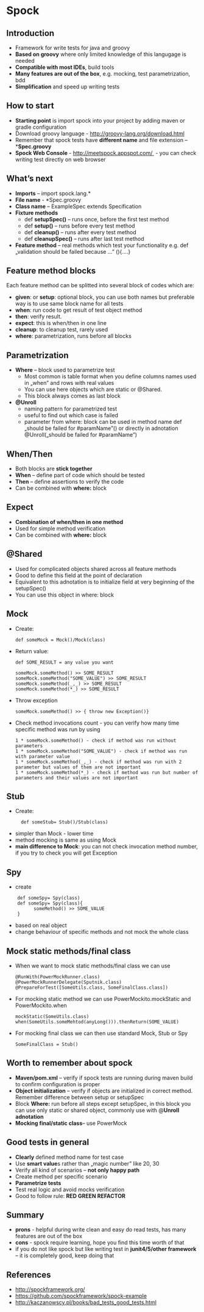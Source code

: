 # Spock

## Introduction
* Framework for write tests for java and groovy
* **Based on groovy** where only limited knowledge of this langugage is needed
* **Compatible with most IDEs**, build tools
* **Many features are out of the box**, e.g. mocking, test parametrization, bdd 
* **Simplification** and speed up writing tests

## How to start
* **Starting point** is import spock into your project by adding maven or gradle configuration 
* Download groovy language - http://groovy-lang.org/download.html
* Remember that spock tests have **different name** and file extension – ***Spec.groovy** 
* **Spock Web Console** - http://meetspock.appspot.com/  - you can check writing test directly on web browser

## What’s next
* **Imports** – import spock.lang.*
* **File name** - *Spec.groovy
* **Class name** – ExampleSpec extends Specification
* **Fixture methods**
    * def **setupSpec()** – runs once, before the first test method
    * def **setup()** – runs before every test method
    * def **cleanup()** – runs after every test method
    * def **cleanupSpec()** – runs after last test method
* **Feature method** – real methods which test your functionality 
e.g. def „validation should be failed because ...” (){....}

## Feature method blocks
Each feature method can be splitted into several block of codes which are:
* **given**: or **setup**: optional block, you can use both names but preferable way is to use same block name for all tests
* **when**: run code to get result of test object method
* **then**: verify result.
* **expect**: this is when/then in one line 
* **cleanup**: to cleanup test, rarely used
* **where**: parametrization, runs before all blocks

## Parametrization
* **Where** – block used to parametrize test
  * Most common is table format when you define columns names used in „when” and rows with real values
  * You can use here objects which are static or @Shared. 
  * This block always comes as last block
* **@Unroll**
  * naming pattern for parametrized test
  * useful to find out which case is failed 
  * parameter from where: block can be used in method name def „should be failed for #paramName”() or directly in adnotation @Unroll(„should be failed for #paramName”) 

## When/Then
* Both blocks are **stick together** 
* **When** – define part of code which should be tested
* **Then** – define assertions to verify the code
* Can be combined with **where:** block

## Expect
* **Combination of when/then in one method** 
* Used for simple method verification
* Can be combined with **where:** block

## @Shared
* Used for complicated objects shared across all feature methods
* Good to define this field at the point of declaration
* Equivalent to this adnotation is to initialize field at very beginning of the setupSpec()
* You can use this object in where: block

## Mock
* Create:
    ```
    def someMock = Mock()/Mock(class)
    ```
* Return value:
    ```
    def SOME_RESULT = any value you want
    
    someMock.someMethod() >> SOME_RESULT
    someMock.someMethod("SOME_VALUE") >> SOME_RESULT
    someMock.someMethod(_,_) >> SOME_RESULT
    someMock.someMethod(*_) >> SOME_RESULT
   ```
* Throw exception
    ```
    someMock.someMethod() >> { throw new Exception()}
  ``` 
* Check method invocations count  - you can verify how many time specific method was run by using
    ```
    1 * someMock.someMethod() - check if method was run without parameters
    1 * someMock.someMethod("SOME_VALUE") - check if method was run with parameter value
    1 * someMock.someMethod(_,_) - check if method was run with 2 parameter but values of them are not important 
    1 * someMock.someMethod(*_) - check if method was run but number of parameters and their values are not important  
  ```
  
## Stub
* Create:
  ```
    def someStub= Stub()/Stub(class)
  ```
* simpler than Mock - lower time 
* method mocking is same as using Mock
* **main difference to Mock**: you can not check invocation method number, if you try to check you will get Exception

## Spy
* create
```
    def someSpy= Spy(class)
    def someSpy= Spy(class){
          someMethod() >> SOME_VALUE
    }
  ```
* based on real object
* change behaviour of specific methods and not mock the whole class

## Mock static methods/final class
* When we want to mock static methods/final class we can use 
    ```
    @RunWith(PowerMockRunner.class)
    @PowerMockRunnerDelegate(Sputnik.class)
    @PrepareForTest([SomeUtils.class, SomeFinalClass.class])
    ```
* For mocking static method we can use PowerMockito.mockStatic and PowerMockito.when
    ```
    mockStatic(SomeUtils.class)
    when(SomeUtils.someMehtod(anyLong())).thenReturn(SOME_VALUE)
    ```
* For mocking final class we can then use standard Mock, Stub or Spy
    ```
    SomeFinalClass = Stub()
    ```
## Worth to remember about spock
* **Maven/pom.xml** – verify if spock tests are running during maven build to confirm configuration is proper
* **Object initialization** – verify if objects are initialized in correct method. Remember difference between setup or setupSpec
* Block **Where:** run before all steps except setupSpec, in this block you can use only static or shared object, commonly use with @**Unroll adnotation** 
* **Mocking final/static class**– use PowerMock

## Good tests in general
* **Clearly** defined method name for test case 
* Use **smart value**s rather than „magic number” like 20, 30
* Verify all kind of scenarios – **not only happy path**
* Create method per specific scenario
* **Parametrize tests**
* Test real logic and avoid mocks verification
* Good to follow rule: **RED GREEN REFACTOR**


## Summary
* **prons** - helpful during write clean and easy do read tests, has many features are out of the box
* **cons** - spock require learning, hope you find this time worth of that
* if you do not like spock but like writing test in **junit4/5/other framework** – it is completely good, keep doing that

## References
* http://spockframework.org/
* https://github.com/spockframework/spock-example
* http://kaczanowscy.pl/books/bad_tests_good_tests.html

